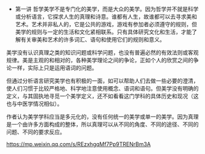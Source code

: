 - 第一讲
哲学美学不是专门化的美学，而是大众的美学。因为哲学并不就是科学或分析语言，它探求人生的真理和诗意。谁都有人生，故谁都可以去寻求美和艺术。艺术并非私人的，它是公共的游戏，游戏有参加者必须遵守的规则，但美学的规则与一定的生活和文化紧相联系。只有具体研究文化和生活，才能了解有关审美和艺术的许多词汇、语句和使用它们的规则和意义。

美学没有认识真理之类的知识问题或科学问题，也没有普遍必然的有效法则或客观规律。美是主观的和相对的，各种美学理论之间的争论，正如个人的欣赏之间的争论一样，实际上只是运用语词的问题。

但通过分析语言研究美学也有积极的一面，如可以帮助人们去做一些必要的澄清，使人们习惯于比较严格地、科学地注意使用概念、语词和语句。但美学没有明确的定义，与其固执地寻觅一个美学定义，还不如看看这门学科的具体历史和现况（这也与中医学情况相似）。

作者认为美学学科应当是多元化的，没有任何统一的美学或单一的美学。因为真理是一个由许多方面构成的整体，所以真理可以从不同的角度、不同的途径、不同的问题、不同的要求反应。

<https://mp.weixin.qq.com/s/REzxhgqMf7Pp9TRENrBm3A>

